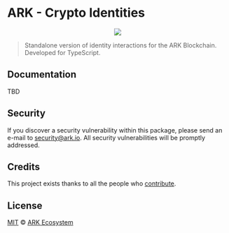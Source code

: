 # ARK - Crypto Identities

<p align="center">
    <img src="./banner.png?sanitize=true" />
</p>

> Standalone version of identity interactions for the ARK Blockchain. Developed for TypeScript.

## Documentation

TBD

## Security

If you discover a security vulnerability within this package, please send an e-mail to security@ark.io. All security vulnerabilities will be promptly addressed.

## Credits

This project exists thanks to all the people who [contribute](../../../../contributors).

## License

[MIT](LICENSE) © [ARK Ecosystem](https://ark.io)
